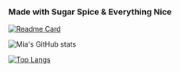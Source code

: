 
### Made with Sugar Spice & Everything Nice

[![Readme Card](https://github-readme-stats.vercel.app/api/pin/?username=miacarmen&repo=github-readme-stats)](https://github.com/Miacarmen/super_girly_note_taker)

![Mia's GitHub stats](https://github-readme-stats.vercel.app/api?username=miacarmen&show_icons=true&theme=shades-of-purple)


[![Top Langs](https://github-readme-stats.vercel.app/api/top-langs/?username=anuraghazra&layout=compact&theme=shades-of-purple)](https://github.com/anuraghazra/github-readme-stats)

